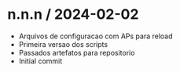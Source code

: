 
n.n.n / 2024-02-02
==================

  * Arquivos de configuracao com APs para reload
  * Primeira versao dos scripts
  * Passados artefatos para repositorio
  * Initial commit
